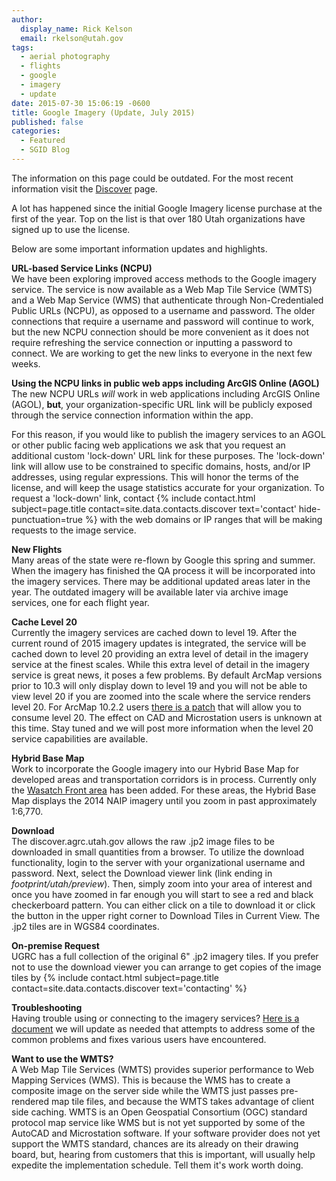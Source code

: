 ```yaml
---
author:
  display_name: Rick Kelson
  email: rkelson@utah.gov
tags:
  - aerial photography
  - flights
  - google
  - imagery
  - update
date: 2015-07-30 15:06:19 -0600
title: Google Imagery (Update, July 2015)
published: false
categories:
  - Featured
  - SGID Blog
---
```


<div class="grid pop">
  <p class="text-center">The information on this page could be outdated. For the most recent information visit the <a href="{% link discover/index.html %}">Discover</a> page.</p>
</div>

<p>A lot has happened since the initial Google Imagery license purchase at the first of the year. Top on the list is that over 180 Utah organizations have signed up to use the license. </p>
<p>Below are some important information updates and highlights.</p>
<p><strong>URL-based Service Links (NCPU)</strong><br />
We have been exploring improved access methods to the Google imagery service. The service is now available as a Web Map Tile Service (WMTS) and a Web Map Service (WMS) that authenticate through Non-Credentialed Public URLs (NCPU), as opposed to a username and password. The older connections that require a username and password will continue to work, but the new NCPU connection should be more convenient as it does not require refreshing the service connection or inputting a password to connect. We are working to get the new links to everyone in the next few weeks.</p>
<p><strong>Using the NCPU links in public web apps including ArcGIS Online (AGOL)</strong><br />
The new NCPU URLs <em>will</em> work in web applications including ArcGIS Online (AGOL), <strong>but</strong>, your organization-specific URL link will be publicly exposed through the service connection information within the app. </p>
<p>For this reason, if you would like to publish the imagery services to an AGOL or other public facing web applications we ask that you request an additional custom 'lock-down' URL link for these purposes. The 'lock-down' link will allow use to be constrained to specific domains, hosts, and/or IP addresses, using regular expressions. This will honor the terms of the license, and will keep the usage statistics accurate for your organization. To request a 'lock-down' link, contact {% include contact.html subject=page.title contact=site.data.contacts.discover text='contact' hide-punctuation=true %} with the web domains or IP ranges that will be making requests to the image service.</p>
<p><strong>New Flights</strong><br />
Many areas of the state were re-flown by Google this spring and summer. When the imagery has finished the QA process it will be incorporated into the imagery services. There may be additional updated areas later in the year. The outdated imagery will be available later via archive image services, one for each flight year.</p>
<p><strong>Cache Level 20</strong><br />
Currently the imagery services are cached down to level 19. After the current round of 2015 imagery updates is integrated, the service will be cached down to level 20 providing an extra level of detail in the imagery service at the finest scales. While this extra level of detail in the imagery service is great news, it poses a few problems. By default ArcMap versions prior to 10.3 will only display down to level 19 and you will not be able to view level 20 if you are zoomed into the scale where the service renders level 20. For ArcMap 10.2.2 users <a href="https://support.esri.com/en/downloads/patches-servicepacks/view/productid/160/metaid/2148">there is a patch</a> that will allow you to consume level 20. The effect on CAD and Microstation users is unknown at this time. Stay tuned and we will post more information when the level 20 service capabilities are available.</p>
<p><strong>Hybrid Base Map</strong><br />
Work to incorporate the Google imagery into our Hybrid Base Map for developed areas and transportation corridors is in process. Currently only the <a href="https://arcg.is/1SLeHRQ" target="_blank" rel="noopener">Wasatch Front area</a> has been added. For these areas, the Hybrid Base Map displays the 2014 NAIP imagery until you zoom in past approximately 1:6,770.</p>
<p><strong>Download</strong><br />
The discover.agrc.utah.gov allows the raw .jp2 image files to be downloaded in small quantities from a browser. To utilize the download functionality, login to the server with your organizational username and password. Next, select the Download viewer link (link ending in <em>footprint/utah/preview</em>). Then, simply zoom into your area of interest and once you have zoomed in far enough you will start to see a red and black checkerboard pattern. You can either click on a tile to download it or click the button in the upper right corner to Download Tiles in Current View. The .jp2 tiles are in WGS84 coordinates.</p>
<p><strong>On-premise Request</strong><br />
UGRC has a full collection of the original 6" .jp2 imagery tiles. If you prefer not to use the download viewer you can arrange to get copies of the image tiles by {% include contact.html subject=page.title contact=site.data.contacts.discover text='contacting' %}</p>
<p><strong>Troubleshooting</strong><br />
Having trouble using or connecting to the imagery services? <a href="https://docs.google.com/a/utah.gov/document/d/1pp9Q-zjaBwWXYPTC_4ndp0IueOPxhluJy65pjBa0RMo/edit?usp=sharing">Here is a document</a> we will update as needed that attempts to address some of the common problems and fixes various users have encountered.</p>
<p><strong>Want to use the WMTS?</strong><br />
A Web Map Tile Services (WMTS) provides superior performance to Web Mapping Services (WMS). This is because the WMS has to create a composite image on the server side while the WMTS just passes  pre-rendered map tile files, and because the WMTS takes advantage of client side caching. WMTS is an Open Geospatial Consortium (OGC) standard protocol map service like WMS but is not yet supported by some of the AutoCAD and Microstation software. If your software provider does not yet support the WMTS standard, chances are its already on their drawing board, but, hearing from customers that this is important, will usually help expedite the implementation schedule. Tell them it's work worth doing.</p>
